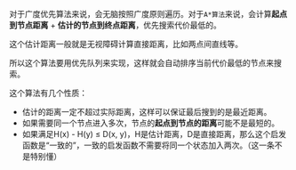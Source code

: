 对于广度优先算法来说，会无脑按照广度原则遍历。对于`A*算法`来说，会计算**起点到节点距离** + **估计的节点到终点距离**，优先搜索代价最低的。

这个估计距离一般就是无视障碍计算直接距离，比如两点间直线等。

所以这个算法要用优先队列来实现，这样就会自动排序当前代价最低的节点来搜索。

这个算法有几个性质：

* 估计的距离一定不超过实际距离，这样可以保证最后搜到的是最近距离。
* 如果需要同一个节点进入多次，节点的**起点到节点的距离**可能不是最短的。
* 如果满足H(x) - H(y) ≤ D(x, y)，H是估计距离，D是直接距离，那么这个启发函数是“一致的”，一致的启发函数不需要将同一个状态加入两次。（这一条不是特别懂）